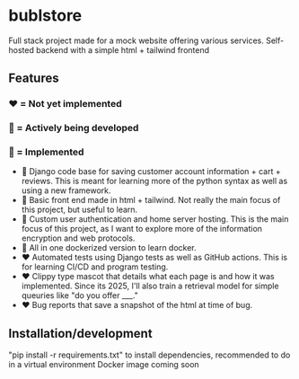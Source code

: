 # bublstore
Full stack project made for a mock website offering various services. Self-hosted backend with a simple html + tailwind frontend

## Features 
### ❤️ = Not yet implemented 
### 💛 = Actively being developed 
### 💚 = Implemented
- 💚 Django code base for saving customer account information + cart + reviews. This is meant for learning more of the python syntax as well as using a new framework.
- 💚 Basic front end made in html + tailwind. Not really the main focus of this project, but useful to learn.
- 💛 Custom user authentication and home server hosting. This is the main focus of this project, as I want to explore more of the information encryption and web protocols.
- 💛 All in one dockerized version to learn docker.
- ❤️ Automated tests using Django tests as well as GitHub actions. This is for learning CI/CD and program testing.
- ❤️ Clippy type mascot that details what each page is and how it was implemented. Since its 2025, I'll also train a retrieval model for simple queuries like "do you offer ___."
- ❤️ Bug reports that save a snapshot of the html at time of bug.

## Installation/development
"pip install -r requirements.txt" to install dependencies, recommended to do in a virtual environment
Docker image coming soon